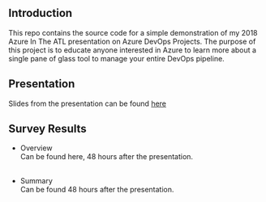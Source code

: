 
## Introduction
This repo contains the source code for a simple demonstration of my 2018 Azure In The ATL presentation on Azure DevOps Projects. The purpose of this project is to educate anyone interested in Azure to learn more about a single pane of glass tool to manage your entire DevOps pipeline.

## Presentation
Slides from the presentation can be found [here](Azure%20DevOps%20Projects.pdf)

## Survey Results
* Overview <br>
Can be found here, 48 hours after the presentation.<br><br>

* Summary <br>
Can be found 48 hours after the presentation. <br><br>
